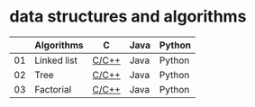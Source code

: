 # data structures and algorithms

|    | Algorithms                          | C     | Java | Python |
|----|-------------------------------------|-------|------|--------|
| 01 | Linked list                         | [C/C++](/C/linked-list.c) | Java | Python
| 02 | Tree                                | [C/C++](/C/tree.c) | Java | Python
| 03 | Factorial                           | [C/C++](/C/factorial.c) | Java | Python


